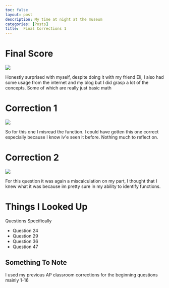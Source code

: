 ```yaml
---
toc: false
layout: post
description: My time at night at the museum
categories: [Posts]
title:  Final Corrections 1
---
```


# Final Score


![]({{site.baseurl}}/Test_Final_Score.png/)



Honestly surprised with myself, despite doing it with my friend Eli, I also had some usage from the internet and my blog but I did grasp a lot of the concepts. Some of which are really just basic math

# Correction 1


![]({{site.baseurl}}/Q1_incorrect.png/)


So for this one I misread the function. I could have gotten this one correct especially because I know iv'e seen it before. Nothing much to reflect on.


# Correction 2


![]({{site.baseurl}}/Q2_Correction.png/)

For this question it was again a miscalculation on my part, I thought that I knew what it was because im pretty sure in my ability to identify functions.


# Things I Looked Up


Questions Specifically


- Question 24
- Question 29
- Question 36
- Question 47


## Something To Note


I used my previous AP classroom corrections for the beginning questions mainly 1-16